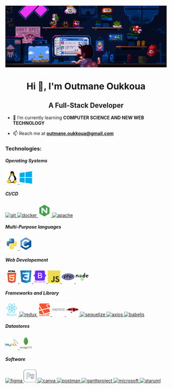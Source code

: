 [![MasterHead](https://raw.githubusercontent.com/mosh3eb/Portfolio_Page/main/images/bg.gif)](https://github.com/OutmaneOukkoua)
<h1 align="center">Hi 👋, I'm Outmane Oukkoua</h1>
<h2 align="center">A Full-Stack Developer</h3>


- 🌱 I’m currently learning **COMPUTER SCIENCE AND NEW WEB TECHNOLOGY**

- 📫 Reach me at **outmane.oukkoua@gmail.com**


<h3 align="left">Technologies:</h3>

##### Operating Systems
<p align="left">
  <a href="https://www.linux.org/" target="_blank" rel="noreferrer"> <img src="https://raw.githubusercontent.com/devicons/devicon/master/icons/linux/linux-original.svg" alt="linux" width="40" height="40"/> </a>
  <a href="https://www.microsoft.com/en-us/windows" target="_blank" rel="noreferrer"> <img src="https://raw.githubusercontent.com/devicons/devicon/master/icons/windows8/windows8-original.svg" alt="windows" width="40" height="40"/> </a>
</p>

##### CI/CD
<p align="left">
  <a href="https://git-scm.com/" target="_blank" rel="noreferrer"> <img src="https://encrypted-tbn0.gstatic.com/images?q=tbn:ANd9GcQAqhAiJKddYc00qHoH_QUYaCz_KijP2JKZnxSIZ_HhHt5ImYt_rn-GnZwyuzTVemq_6ho&usqp=CAU" alt="git" width="40" height="40"/> </a>
  <a href="https://hub.docker.com/" target="_blank" rel="noreferrer"> <img src="https://encrypted-tbn0.gstatic.com/images?q=tbn:ANd9GcTP2Ie3nXShciKnXAthEMiWkbYHbWZfiTEJNy0IHOsNgNpgaQwzo7B1rYDg5JuepfqsGx4&usqp=CAU" alt="docker" width="40" height="40"/> </a>
  <a href="https://www.nginx.com/" target="_blank" rel="noreferrer"> <img src="https://raw.githubusercontent.com/Nukecraft5419/Nukecraft5419/main/skills/nginx.png" alt="nginx" width="40" height="40"/> </a>
  <a href="https://httpd.apache.org/" target="_blank" rel="noreferrer"> <img src="https://w7.pngwing.com/pngs/130/892/png-transparent-apache-tomcat-apache-http-server-web-server-java-servlet-javaserver-pages-others-miscellaneous-text-logo-thumbnail.png" alt="apache" width="40" height="40"/> </a>
</p>

##### Multi-Purpose languages
<p align="left">
  <a href="https://www.python.org" target="_blank" rel="noreferrer"> <img src="https://raw.githubusercontent.com/devicons/devicon/master/icons/python/python-original.svg" alt="python" width="40" height="40"/> </a>
  <a href="https://www.learn-c.org/" target="_blank" rel="noreferrer"> <img src="https://raw.githubusercontent.com/devicons/devicon/master/icons/c/c-original.svg" alt="python" width="40" height="40"/> </a>
</p>

##### Web Developement
<p align="left">
  <a href="https://www.w3.org/html/" target="_blank" rel="noreferrer"> <img src="https://raw.githubusercontent.com/devicons/devicon/master/icons/html5/html5-original-wordmark.svg" alt="html5" width="40" height="40"/> </a>
  <a href="https://www.w3.org/css/" target="_blank" rel="noreferrer"> <img src="https://raw.githubusercontent.com/devicons/devicon/master/icons/css3/css3-original.svg" alt="css3" width="40" height="40"/> </a>
  <a href="https://getbootstrap.com" target="_blank" rel="noreferrer"> <img src="https://raw.githubusercontent.com/devicons/devicon/master/icons/bootstrap/bootstrap-plain-wordmark.svg" alt="bootstrap" width="40" height="40"/> </a>
  <a href="https://developer.mozilla.org/en-US/docs/Web/JavaScript" target="_blank" rel="noreferrer"> <img src="https://raw.githubusercontent.com/devicons/devicon/master/icons/javascript/javascript-original.svg" alt="javascript" width="40" height="40"/> </a>
  <a href="https://www.php.net" target="_blank" rel="noreferrer"> <img src="https://raw.githubusercontent.com/devicons/devicon/master/icons/php/php-original.svg" alt="php" width="40" height="40"/> </a>
  <a href="https://nodejs.org" target="_blank" rel="noreferrer"> <img src="https://raw.githubusercontent.com/devicons/devicon/master/icons/nodejs/nodejs-original-wordmark.svg" alt="nodejs" width="40" height="40"/> </a>
</p>

##### Frameworks and Library
<p align="left">
  <a href="https://reactjs.org/" target="_blank" rel="noreferrer"> <img src="https://raw.githubusercontent.com/devicons/devicon/master/icons/react/react-original-wordmark.svg" alt="react" width="40" height="40"/> </a>
<a href="https://redux.js.org/" target="_blank" rel="noreferrer"> <img src="https://e7.pngegg.com/pngimages/724/234/png-clipart-redux-react-javascript-vue-js-single-page-application-others-miscellaneous-purple-thumbnail.png" alt="redux" width="40" height="40"/> </a>
  <a href="https://laravel.com/" target="_blank" rel="noreferrer"> <img src="https://raw.githubusercontent.com/devicons/devicon/master/icons/laravel/laravel-plain-wordmark.svg" alt="laravel" width="40" height="40"/> </a>
  <a href="https://expressjs.com" target="_blank" rel="noreferrer"> <img src="https://raw.githubusercontent.com/devicons/devicon/master/icons/express/express-original-wordmark.svg" alt="express" width="40" height="40"/> </a>
  <a href="https://mongoosejs.com" target="_blank" rel="noreferrer"> <img src="https://raw.githubusercontent.com/github/explore/80688e429a7d4ef2fca1e82350fe8e3517d3494d/topics/mongoose/mongoose.png" alt="mongoose" width="40" height="40"/> </a>
<a href="https://sequelize.org/" target="_blank" rel="noreferrer"> <img src="https://seeklogo.com/images/S/sequelize-logo-9A5075DB9F-seeklogo.com.png" alt="sequelize" width="40" height="40"/> </a>
  <a href="https://axios-http.com/docs/intro" target="_blank" rel="noreferrer"> <img src="https://avatars.githubusercontent.com/u/32372333?s=280&v=4" alt="axios" width="40" height="40"/> </a>
  <a href="https://babeljs.io/" target="_blank" rel="noreferrer"> <img src="https://www.vectorlogo.zone/logos/babeljs/babeljs-ar21.png" alt="babeljs" width="40" height="40"/> </a>
</p>
  
##### Datastores
<p align="left">
  <a href="https://www.mysql.com/" target="_blank" rel="noreferrer"> <img src="https://raw.githubusercontent.com/devicons/devicon/master/icons/mysql/mysql-original-wordmark.svg" alt="mysql" width="40" height="40"/> </a>
  <a href="https://www.mongodb.com/" target="_blank" rel="noreferrer"> <img src="https://raw.githubusercontent.com/devicons/devicon/master/icons/mongodb/mongodb-original-wordmark.svg" alt="mongodb" width="40" height="40"/> </a>
</p>

##### Software
<p align="left"> <a href="https://www.figma.com/" target="_blank" rel="noreferrer"> <img src="https://www.vectorlogo.zone/logos/figma/figma-icon.svg" alt="figma" width="40" height="40"/> </a> 
  <a href="https://www.photoshop.com/en" target="_blank" rel="noreferrer"> <img src="https://raw.githubusercontent.com/devicons/devicon/master/icons/photoshop/photoshop-line.svg" alt="photoshop" width="40" height="40"/> </a> 
  <a href="https://canva.com/" target="_blank" rel="noreferrer"> <img src="https://encrypted-tbn0.gstatic.com/images?q=tbn:ANd9GcSyCxVKfKQhBdp486QUIKvFRZ5heswrouj6L_1QVUxhFrPDLmys4pXwP4bZulvZH9WH7zM&usqp=CAU" alt="canva" width="40" height="40"/> </a> 
  <a href="https://postman.com" target="_blank" rel="noreferrer"> <img src="https://www.vectorlogo.zone/logos/getpostman/getpostman-icon.svg" alt="postman" width="40" height="40"/> </a> 
  <a href="https://www.ganttproject.biz/" target="_blank" rel="noreferrer"> <img src="https://encrypted-tbn0.gstatic.com/images?q=tbn:ANd9GcTMy5-HpBYByIFmFQ4WxYxDRkAS5jcLlsmGG5-XOWH5Aw&s" alt="ganttproject" width="40" height="40"/> </a> 
  <a href="https://www.microsoft.com/en/microsoft-365/business/compare-all-microsoft-365-business-products-b?ef_id=_k_CjwKCAiAqY6tBhAtEiwAHeRopXooIM4dXgFw8eHw6x9fTLGv0D_n0eoAsgfn83q_Rtip8bUwkNoLGxoCGIYQAvD_BwE_k_&OCID=AIDcmmhtuf96a9_SEM__k_CjwKCAiAqY6tBhAtEiwAHeRopXooIM4dXgFw8eHw6x9fTLGv0D_n0eoAsgfn83q_Rtip8bUwkNoLGxoCGIYQAvD_BwE_k_&gad_source=1&gclid=CjwKCAiAqY6tBhAtEiwAHeRopXooIM4dXgFw8eHw6x9fTLGv0D_n0eoAsgfn83q_Rtip8bUwkNoLGxoCGIYQAvD_BwE&market=af" target="_blank" rel="noreferrer"> <img src="https://encrypted-tbn0.gstatic.com/images?q=tbn:ANd9GcRYglsy9_TEorHs0WeIy4wAlfNBmKG3fqy4MA&usqp=CAU" alt="microsoft" width="40" height="40"/> </a>
<a href="https://staruml.io/" target="_blank" rel="noreferrer"> <img src="https://media.imgcdn.org/repo/2023/03/mklabs-staruml/staruml-logo.png" alt="staruml" width="40" height="40"/> </a> </p>

